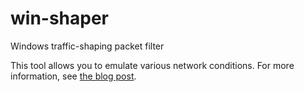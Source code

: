 # win-shaper
Windows traffic-shaping packet filter

This tool allows you to emulate various network conditions. For more information, see [the blog post](http://calendar.perfplanet.com/2016/testing-with-realistic-networking-conditions/).
